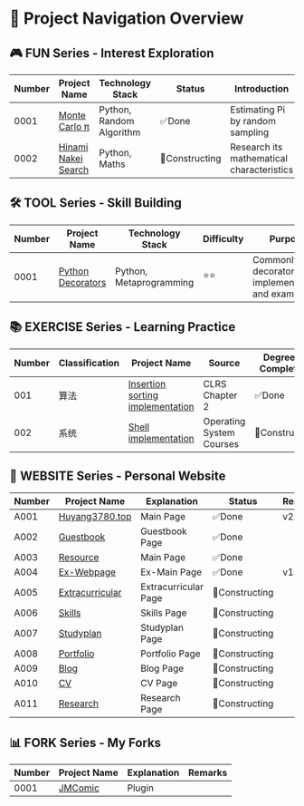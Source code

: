 # 🎯 Project Navigation Overview

## 🎮 FUN Series - Interest Exploration
| Number | Project Name | Technology Stack | Status | Introduction |
|------|----------|--------|------|------|
| 0001 | [Monte Carlo π](FUN-0001-MonteCarlo-Pi) | Python, Random Algorithm | ✅Done | Estimating Pi by random sampling |
| 0002 | [Hinami Nakei Search](FUN-0002-Fibonacci-Research) | Python, Maths | 🔄Constructing | Research its mathematical characteristics |

## 🛠️ TOOL Series - Skill Building
| Number | Project Name | Technology Stack | Difficulty | Purpose |
|------|----------|--------|------|------|
| 0001 | [Python Decorators](SKILLS-0001-Python-Decorators) | Python, Metaprogramming | ⭐⭐ | Commonly used decorator implementations and examples |

## 📚 EXERCISE Series - Learning Practice
| Number | Classification | Project Name | Source | Degree of Completion |
|------|------|----------|------|--------|
| 001 | 算法 | [Insertion sorting implementation](WORKS-001-CLRS-InsertionSort) | CLRS Chapter 2 | ✅Done |
| 002 | 系统 | [Shell implementation](WORKS-002-OS-Shell) | Operating System Courses | 🔄Constructing |

## 💼 WEBSITE Series - Personal Website
| Number | Project Name | Explanation | Status | Remarks |
|------|------|----------|------|--------|
| A001 | [Huyang3780.top](https://huyang3780.top) | Main Page | ✅Done | v2.0.0 |
| A002 | [Guestbook](https://guestbook.huyang3780.top) | Guestbook Page | ✅Done | |
| A003 | [Resource](https://resource.huyang3780.top) | Main Page | ✅Done | |
| A004 | [Ex-Webpage](https://ex.huyang3780.top) | Ex-Main Page | ✅Done | v1.5.0 |
| A005 | [Extracurricular](https://extracurricular.huyang3780.top) | Extracurricular Page | 🔄Constructing | |
| A006 | [Skills](https://skills.huyang3780.top) | Skills Page | 🔄Constructing | |
| A007 | [Studyplan](https://studyplan.huyang3780.top)  | Studyplan Page | 🔄Constructing | |
| A008 | [Portfolio](https://portfolio.huyang3780.top) | Portfolio Page | 🔄Constructing | |
| A009 | [Blog](https://blog.huyang3780.top) | Blog Page | 🔄Constructing | |
| A010 | [CV](https://cv.huyang3780.top) | CV Page | 🔄Constructing | |
| A011 | [Research](https://research.huyang3780.top) | Research Page | 🔄Constructing | |

## 📊 FORK Series - My Forks
| Number | Project Name | Explanation | Remarks |
|------|------|----------|--------|
| 0001 | [JMComic](https://github.com/Jeffer-Hu/FORK-0001-JMComic) | Plugin | |
